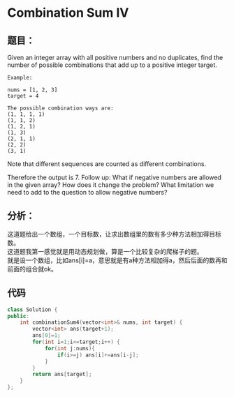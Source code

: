 # Combination Sum IV
## 题目：
Given an integer array with all positive numbers and no duplicates, find the number of possible combinations that add up to a positive integer target.
```
Example:

nums = [1, 2, 3]
target = 4

The possible combination ways are:
(1, 1, 1, 1)
(1, 1, 2)
(1, 2, 1)
(1, 3)
(2, 1, 1)
(2, 2)
(3, 1)
```
Note that different sequences are counted as different combinations.

Therefore the output is 7.
Follow up:
What if negative numbers are allowed in the given array?
How does it change the problem?
What limitation we need to add to the question to allow negative numbers?
## 分析：
这道题给出一个数组，一个目标数，让求出数组里的数有多少种方法相加得目标数。<br>
这道题我第一感觉就是用动态规划做，算是一个比较复杂的爬梯子的题。<br>
就是设一个数组，比如ans[i]=a，意思就是有a种方法相加得a，然后后面的数再和前面的组合就ok。<br>
## 代码
```C++
class Solution {
public:
    int combinationSum4(vector<int>& nums, int target) {
        vector<int> ans(target+1);
        ans[0]=1;
        for(int i=1;i<=target;i++) {
            for(int j:nums){
                if(i>=j) ans[i]+=ans[i-j];
            }
        }
        return ans[target];
    }
};
